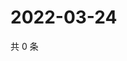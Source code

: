 # 2022-03-24

共 0 条

<!-- BEGIN WEIBO -->
<!-- 最后更新时间 Thu Mar 24 2022 06:01:00 GMT+0800 (China Standard Time) -->

<!-- END WEIBO -->
